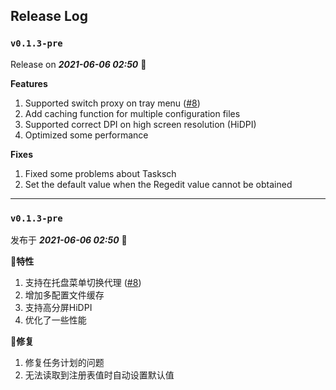 ## Release Log

### `v0.1.3-pre`

Release on _**2021-06-06 02:50**_ 👏

**Features**

1. Supported switch proxy on tray menu ([#8](https://github.com/Clash-Mini/Clash.Mini/issues/8))
2. Add caching function for multiple configuration files
3. Supported correct DPI on high screen resolution (HiDPI)
4. Optimized some performance

**Fixes**

1. Fixed some problems about Tasksch
2. Set the default value when the Regedit value cannot be obtained

---

### `v0.1.3-pre`

发布于 _**2021-06-06 02:50**_ 👏

🎉**特性**

1. 支持在托盘菜单切换代理 ([#8](https://github.com/Clash-Mini/Clash.Mini/issues/8))
2. 增加多配置文件缓存
3. 支持高分屏HiDPI
4. 优化了一些性能

🎇**修复**

1. 修复任务计划的问题
2. 无法读取到注册表值时自动设置默认值
